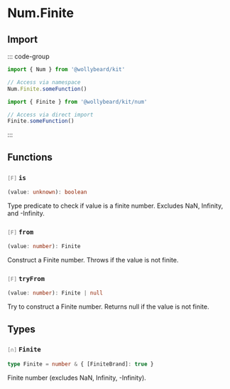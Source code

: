 # Num.Finite

## Import

::: code-group

```typescript [Namespace]
import { Num } from '@wollybeard/kit'

// Access via namespace
Num.Finite.someFunction()
```

```typescript [Barrel]
import { Finite } from '@wollybeard/kit/num'

// Access via direct import
Finite.someFunction()
```

:::

## Functions

### <span style="opacity: 0.6; font-weight: normal; font-size: 0.85em;">`[F]`</span> `is`

```typescript
(value: unknown): boolean
```

<SourceLink href="https://github.com/jasonkuhrt/kit/blob/main/./src/domains/num/finite/finite.ts#L17" />

Type predicate to check if value is a finite number. Excludes NaN, Infinity, and -Infinity.

### <span style="opacity: 0.6; font-weight: normal; font-size: 0.85em;">`[F]`</span> `from`

```typescript
(value: number): Finite
```

<SourceLink href="https://github.com/jasonkuhrt/kit/blob/main/./src/domains/num/finite/finite.ts#L25" />

Construct a Finite number. Throws if the value is not finite.

### <span style="opacity: 0.6; font-weight: normal; font-size: 0.85em;">`[F]`</span> `tryFrom`

```typescript
(value: number): Finite | null
```

<SourceLink href="https://github.com/jasonkuhrt/kit/blob/main/./src/domains/num/finite/finite.ts#L36" />

Try to construct a Finite number. Returns null if the value is not finite.

## Types

### <span style="opacity: 0.6; font-weight: normal; font-size: 0.85em;">`[∩]`</span> `Finite`

```typescript
type Finite = number & { [FiniteBrand]: true }
```

<SourceLink href="https://github.com/jasonkuhrt/kit/blob/main/./src/domains/num/finite/finite.ts#L11" />

Finite number (excludes NaN, Infinity, -Infinity).
